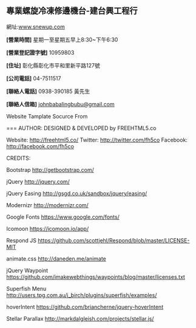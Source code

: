
## 專業螺旋冷凍修邊機台-建台興工程行

網址:www.snewup.com

**[營業時間]**
星期一至星期五早上8:30~下午6:30

**[營業登記證字號]**
10959803

**[住址]**
彰化縣彰化市平和里新平路127號

**[公司電話]**
04-7511517

**[聯絡人電話]**
0938-390185  黃先生

**[聯絡人信箱]**
johnbabalingbubu@gmail.com
	

Website Tamplate Socurce From

===
AUTHOR:
DESIGNED & DEVELOPED by FREEHTML5.co

Website: http://freehtml5.co/
Twitter: http://twitter.com/fh5co
Facebook: http://facebook.com/fh5co


CREDITS:

Bootstrap
http://getbootstrap.com/

jQuery
http://jquery.com/

jQuery Easing
http://gsgd.co.uk/sandbox/jquery/easing/

Modernizr
http://modernizr.com/

Google Fonts
https://www.google.com/fonts/

Icomoon
https://icomoon.io/app/

Respond JS
https://github.com/scottjehl/Respond/blob/master/LICENSE-MIT

animate.css
http://daneden.me/animate

jQuery Waypoint
https://github.com/imakewebthings/waypoints/blog/master/licenses.txt

Superfish Menu
http://users.tpg.com.au/j_birch/plugins/superfish/examples/

hoverIntent
https://github.com/briancherne/jquery-hoverIntent

Stellar Parallax
http://markdalgleish.com/projects/stellar.js/

